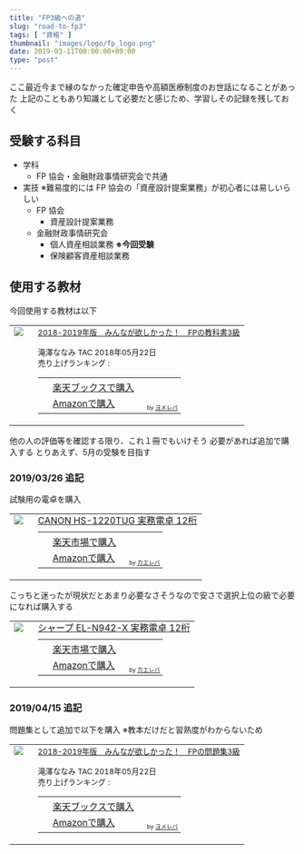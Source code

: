 ```yaml
---
title: "FP3級への道"
slug: "road-to-fp3"
tags: [ "資格" ]
thumbnail: "images/logo/fp_logo.png"
date: 2019-03-11T00:00:00+09:00
type: "post"
---
```


ここ最近今まで縁のなかった確定申告や高額医療制度のお世話になることがあった
上記のこともあり知識として必要だと感じため、学習しその記録を残しておく

## 受験する科目

* 学科
  * FP 協会・金融財政事情研究会で共通
* 実技 ※難易度的には FP 協会の「資産設計提案業務」が初心者には易しいらしい
  * FP 協会
    * 資産設計提案業務
  * 金融財政事情研究会
    * 個人資産相談業務 **※今回受験**
    * 保険顧客資産相談業務

## 使用する教材

今回使用する教材は以下

<table  border="0" cellpadding="5" style="border:none"><tr><td valign="top" style="border:none;"><a href="https://hb.afl.rakuten.co.jp/hgc/1856df65.f59e3a22.1856df66.b49ed49a/yomereba_main_201904251728028921?pc=http%3A%2F%2Fbooks.rakuten.co.jp%2Frb%2F15459211%2F%3Fscid%3Daf_ich_link_urltxt%26m%3Dhttp%3A%2F%2Fm.rakuten.co.jp%2Fev%2Fbook%2F" target="_blank" rel="nofollow" ><img src="https://thumbnail.image.rakuten.co.jp/@0_mall/book/cabinet/5855/9784813275855.jpg?_ex=200x200" border="0" style="margin-right:10px" /></a></td><td valign="top" style="border:none;text-align:left"><span style="font-size: smaller"><a href="https://hb.afl.rakuten.co.jp/hgc/1856df65.f59e3a22.1856df66.b49ed49a/yomereba_main_201904251728028921?pc=http%3A%2F%2Fbooks.rakuten.co.jp%2Frb%2F15459211%2F%3Fscid%3Daf_ich_link_urltxt%26m%3Dhttp%3A%2F%2Fm.rakuten.co.jp%2Fev%2Fbook%2F" target="_blank" rel="nofollow" >2018-2019年版　みんなが欲しかった！　FPの教科書3級</a><br /><br />        滝澤ななみ TAC 2018年05月22日<br />        売り上げランキング : <br /><table style="border:none"><tr><td style="border:none;text-align:left;"><div class="shoplinkrakuten" style="margin-right:5px;background: url('//img.yomereba.com/yl.gif') 0 -50px no-repeat;padding: 2px 0 2px 18px;white-space: nowrap;"><a href="https://hb.afl.rakuten.co.jp/hgc/1856df65.f59e3a22.1856df66.b49ed49a/yomereba_main_201904251728028921?pc=http%3A%2F%2Fbooks.rakuten.co.jp%2Frb%2F15459211%2F%3Fscid%3Daf_ich_link_urltxt%26m%3Dhttp%3A%2F%2Fm.rakuten.co.jp%2Fev%2Fbook%2F" target="_blank" rel="nofollow" >楽天ブックスで購入</a></div><div class="shoplinkamazon" style="margin-right:5px;background: url('//img.yomereba.com/yl.gif') 0 0 no-repeat;padding: 2px 0 2px 18px;white-space: nowrap;"><a href="https://www.amazon.co.jp/exec/obidos/asin/4813275850/kkawazoe-22/" target="_blank" rel="nofollow" >Amazonで購入</a></div>                                                                                      </td><td style="vertical-align:bottom;padding-left:10px;font-size:x-small;border:none">by <a href="https://yomereba.com" rel="nofollow" target="_blank">ヨメレバ</a></td></tr></table></span></td></tr></table>

他の人の評価等を確認する限り、これ１冊でもいけそう
必要があれば追加で購入する
とりあえず、5月の受験を目指す

### 2019/03/26 追記

試験用の電卓を購入

<table  border="0" cellpadding="5" style="border:none"><tr><td valign="top" style="border:none"><a href="https://hb.afl.rakuten.co.jp/hgc/g00q6326.r4a5h27d.g00q6326.r4a5i421/kaereba_main_201904251743260583?pc=https%3A%2F%2Fitem.rakuten.co.jp%2Fec-current%2F4960999793986%2F&m=http%3A%2F%2Fm.rakuten.co.jp%2Fec-current%2Fi%2F10843757%2F" target="_blank" rel="nofollow" ><img src="https://thumbnail.image.rakuten.co.jp/@0_mall/ec-current/cabinet/226/4960999793986.jpg?_ex=128x128" border="0" style="margin-right:10px" /></a></td><td valign="top" style="border:none;text-align:left"><div class="kaerebalink-name" style="margin-bottom:10px;line-height:120%"><a href="https://hb.afl.rakuten.co.jp/hgc/g00q6326.r4a5h27d.g00q6326.r4a5i421/kaereba_main_201904251743260583?pc=https%3A%2F%2Fitem.rakuten.co.jp%2Fec-current%2F4960999793986%2F&m=http%3A%2F%2Fm.rakuten.co.jp%2Fec-current%2Fi%2F10843757%2F" target="_blank" rel="nofollow" >CANON HS-1220TUG 実務電卓 12桁</a></div><div class="kaerebalink-detail" style="margin-bottom:5px;"></div><table style="border:none;margin-top:10px"><tr><td style="border:none;text-align:left;"><div class="shoplinkrakuten" style="margin-right:5px;background: url('//img.yomereba.com/kl.gif') 0 -50px no-repeat;padding: 2px 0 2px 18px;white-space: nowrap;"><a href="https://hb.afl.rakuten.co.jp/hgc/1856df65.f59e3a22.1856df66.b49ed49a/kaereba_main_201904251743260583?pc=https%3A%2F%2Fsearch.rakuten.co.jp%2Fsearch%2Fmall%2FCanon%2520%25E9%259B%25BB%25E5%258D%2593%2520HS-1220TUG%2F-%2Ff.1-p.1-s.1-sf.0-st.A-v.2%3Fx%3D0%26scid%3Daf_ich_link_urltxt%26m%3Dhttp%3A%2F%2Fm.rakuten.co.jp%2F" target="_blank" rel="nofollow" >楽天市場で購入</a></div><div class="shoplinkamazon" style="margin-right:5px;background: url('//img.yomereba.com/kl.gif') 0 0 no-repeat;padding: 2px 0 2px 18px;white-space: nowrap;"><a href="https://www.amazon.co.jp/gp/search?keywords=Canon%20%E9%9B%BB%E5%8D%93%20HS-1220TUG&__mk_ja_JP=%E3%82%AB%E3%82%BF%E3%82%AB%E3%83%8A&tag=kkawazoe-22" target="_blank" rel="nofollow" >Amazonで購入</a></div></td><td style="vertical-align:bottom;padding-left:10px;font-size:x-small;border:none">by <a href="https://kaereba.com" rel="nofollow" target="_blank">カエレバ</a></td></tr></table></span></td></tr></table>

こっちと迷ったが現状だとあまり必要なさそうなので安さで選択上位の級で必要になれば購入する

<table  border="0" cellpadding="5" style="border:none"><tr><td valign="top" style="border:none"><a href="https://hb.afl.rakuten.co.jp/hgc/g00pksh6.r4a5h46d.g00pksh6.r4a5i7ae/kaereba_main_201904251742421252?pc=https%3A%2F%2Fitem.rakuten.co.jp%2Febest%2F4974019761527%2F&m=http%3A%2F%2Fm.rakuten.co.jp%2Febest%2Fi%2F11572055%2F" target="_blank" rel="nofollow" ><img src="https://thumbnail.image.rakuten.co.jp/@0_mall/ebest/cabinet/158/4974019761527.jpg?_ex=128x128" border="0" style="margin-right:10px" /></a></td><td valign="top" style="border:none;text-align:left"><div class="kaerebalink-name" style="margin-bottom:10px;line-height:120%"><a href="https://hb.afl.rakuten.co.jp/hgc/g00pksh6.r4a5h46d.g00pksh6.r4a5i7ae/kaereba_main_201904251742421252?pc=https%3A%2F%2Fitem.rakuten.co.jp%2Febest%2F4974019761527%2F&m=http%3A%2F%2Fm.rakuten.co.jp%2Febest%2Fi%2F11572055%2F" target="_blank" rel="nofollow" >シャープ EL-N942-X 実務電卓 12桁</a></div><div class="kaerebalink-detail" style="margin-bottom:5px;"></div><table style="border:none;margin-top:10px"><tr><td style="border:none;text-align:left;"><div class="shoplinkrakuten" style="margin-right:5px;background: url('//img.yomereba.com/kl.gif') 0 -50px no-repeat;padding: 2px 0 2px 18px;white-space: nowrap;"><a href="https://hb.afl.rakuten.co.jp/hgc/1856df65.f59e3a22.1856df66.b49ed49a/kaereba_main_201904251742421252?pc=https%3A%2F%2Fsearch.rakuten.co.jp%2Fsearch%2Fmall%2F%25E3%2582%25B7%25E3%2583%25A3%25E3%2583%25BC%25E3%2583%2597%2520EL-N942-X%2520%25E5%25AE%259F%25E5%258B%2599%25E9%259B%25BB%25E5%258D%2593%252012%25E6%25A1%2581%2F-%2Ff.1-p.1-s.1-sf.0-st.A-v.2%3Fx%3D0%26scid%3Daf_ich_link_urltxt%26m%3Dhttp%3A%2F%2Fm.rakuten.co.jp%2F" target="_blank" rel="nofollow" >楽天市場で購入</a></div><div class="shoplinkamazon" style="margin-right:5px;background: url('//img.yomereba.com/kl.gif') 0 0 no-repeat;padding: 2px 0 2px 18px;white-space: nowrap;"><a href="https://www.amazon.co.jp/gp/search?keywords=%E3%82%B7%E3%83%A3%E3%83%BC%E3%83%97%20EL-N942-X%20%E5%AE%9F%E5%8B%99%E9%9B%BB%E5%8D%93%2012%E6%A1%81&__mk_ja_JP=%E3%82%AB%E3%82%BF%E3%82%AB%E3%83%8A&tag=kkawazoe-22" target="_blank" rel="nofollow" >Amazonで購入</a></div></td><td style="vertical-align:bottom;padding-left:10px;font-size:x-small;border:none">by <a href="https://kaereba.com" rel="nofollow" target="_blank">カエレバ</a></td></tr></table></span></td></tr></table>

### 2019/04/15 追記

問題集として追加で以下を購入
※教本だけだと習熟度がわからないため

<table  border="0" cellpadding="5" style="border:none"><tr><td valign="top" style="border:none;"><a href="https://hb.afl.rakuten.co.jp/hgc/1856df65.f59e3a22.1856df66.b49ed49a/yomereba_main_201904251730366382?pc=http%3A%2F%2Fbooks.rakuten.co.jp%2Frb%2F15459214%2F%3Fscid%3Daf_ich_link_urltxt%26m%3Dhttp%3A%2F%2Fm.rakuten.co.jp%2Fev%2Fbook%2F" target="_blank" rel="nofollow" ><img src="https://thumbnail.image.rakuten.co.jp/@0_mall/book/cabinet/5886/9784813275886.jpg?_ex=200x200" border="0" style="margin-right:10px" /></a></td><td valign="top" style="border:none;text-align:left"><span style="font-size: smaller"><a href="https://hb.afl.rakuten.co.jp/hgc/1856df65.f59e3a22.1856df66.b49ed49a/yomereba_main_201904251730366382?pc=http%3A%2F%2Fbooks.rakuten.co.jp%2Frb%2F15459214%2F%3Fscid%3Daf_ich_link_urltxt%26m%3Dhttp%3A%2F%2Fm.rakuten.co.jp%2Fev%2Fbook%2F" target="_blank" rel="nofollow" >2018-2019年版　みんなが欲しかった！　FPの問題集3級</a><br /><br />        滝澤ななみ TAC 2018年05月22日<br />        売り上げランキング : <br /><table style="border:none"><tr><td style="border:none;text-align:left;"><div class="shoplinkrakuten" style="margin-right:5px;background: url('//img.yomereba.com/yl.gif') 0 -50px no-repeat;padding: 2px 0 2px 18px;white-space: nowrap;"><a href="https://hb.afl.rakuten.co.jp/hgc/1856df65.f59e3a22.1856df66.b49ed49a/yomereba_main_201904251730366382?pc=http%3A%2F%2Fbooks.rakuten.co.jp%2Frb%2F15459214%2F%3Fscid%3Daf_ich_link_urltxt%26m%3Dhttp%3A%2F%2Fm.rakuten.co.jp%2Fev%2Fbook%2F" target="_blank" rel="nofollow" >楽天ブックスで購入</a></div><div class="shoplinkamazon" style="margin-right:5px;background: url('//img.yomereba.com/yl.gif') 0 0 no-repeat;padding: 2px 0 2px 18px;white-space: nowrap;"><a href="https://www.amazon.co.jp/exec/obidos/asin/4813275885/kkawazoe-22/" target="_blank" rel="nofollow" >Amazonで購入</a></div>                                                                                      </td><td style="vertical-align:bottom;padding-left:10px;font-size:x-small;border:none">by <a href="https://yomereba.com" rel="nofollow" target="_blank">ヨメレバ</a></td></tr></table></span></td></tr></table>
